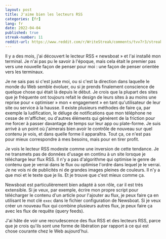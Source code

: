 ```yaml
---
layout: post
title: J'aime bien les lecteurs RSS 
categories: [fr]
lang: fr
date: 2022-04-04
published: true
streak-number: 11
reddit-url: https://www.reddit.com/r/WriteStreak/comments/tvv7r3/streak_11_jaime_bien_les_lecteurs_rss/
---
```

Il y a des mois, j'ai découvert le lecteur RSS « newsboat » et l'ai installé mon terminal. Je n'ai pas pu le savoir à l'époque, mais cela était le premier pas vers une nouvelle façon de penser pour moi : une façon de penser orientée vers les terminaux.

Je ne sais pas si c'est juste moi, ou si c'est la direction dans laquelle le monde du Web semble évoluer, ou si je prends finalement conscience de quelque chose qui était là depuis le début. Je crois que la plupart des sites que je fréquente ont toujours refait le design de leurs sites à au moins une reprise pour « optimiser » mon « engagement » en tant qu'utilisateur de leur site ou service à la hausse. Il existe plusieurs méthodes de faire ça, par exemple la ludification, le déluge de notifications que mon téléphone ne cesse de m'afficher, ou d'autres éléments qui générent de la friction pour me forcer à passer davantage de temps sur leur app ou plate-forme. Je suis arrivé à un point où j'aimerais bien avoir le contrôle de nouveau sur quel contenu je vois, et dans quelle forme il apparaîtra. Tout ça, ce n'est pas pour mieux correspondre à mes besoins, mais pour en tirer profit.

Je vois le lecteur RSS modeste comme une inversion de cette tendance. Je ne transmets pas de données d'usage en continu à un site lorsque je télécharge leur flux RSS. Il n'y a pas d'algorithme qui optimise le genre de contenu que je verrai dans le flux ou optimise l'ordre dans lequel je le verrai. Je ne vois ni de publicités ni de grandes images pleines de couleurs. Il n'y a que moi et le texte que je lis. Et je trouve que c'est mieux comme ça.

Newsboat est particulièrement bien adapté à son rôle, car il est très extensible. Si je veux, par exemple, écrire mon propre script pour télécharger le contenu d'un article pour l'ajouter au flux, je peux faire ça en utilisant le mot clé `exec` dans le fichier configuration de Newsboat. Si je veux créer un nouveau flux qui combine plusieurs autres flux, je peux faire ça avec les flux de requête (query feeds).

J'ai hâte de voir une recrudescence des flux RSS et des lecteurs RSS, parce que je crois qu'ils sont une forme de libération par rapport à ce qui est chose courante chez le Web aujourd'hui.
